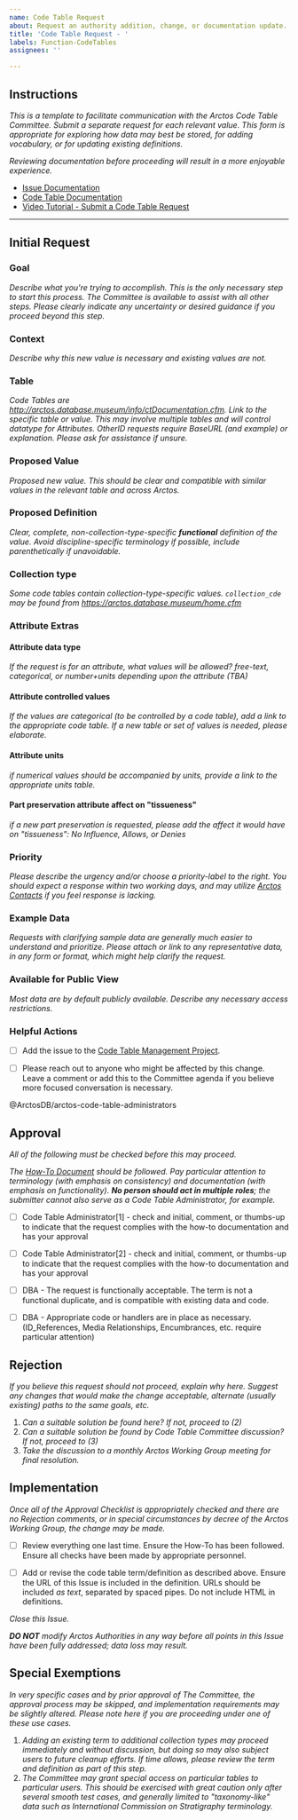 ```yaml
---
name: Code Table Request
about: Request an authority addition, change, or documentation update.
title: 'Code Table Request - '
labels: Function-CodeTables
assignees: ''

---
```


## Instructions

_This is a template to facilitate communication with the Arctos Code Table Committee. Submit a separate request for each relevant value. This form is appropriate for exploring how data may best be stored, for adding vocabulary, or for updating existing definitions._

_Reviewing documentation before proceeding will result in a more enjoyable experience._

* [Issue Documentation](http://handbook.arctosdb.org/how_to/How-to-Use-Issues-in-Arctos.html)
* [Code Table Documentation](https://handbook.arctosdb.org/how_to/How-To-Manage-Code-Table-Requests.html)
* [Video Tutorial - Submit a Code Table Request](https://youtu.be/t2jHbsRA3lk)

------------------------------

## Initial Request

### Goal
_Describe what you're trying to accomplish. This is the only necessary step to start this process. The Committee is available to assist with all other steps. Please clearly indicate any uncertainty or desired guidance if you proceed beyond this step._


### Context
_Describe why this new value is necessary and existing values are not._


### Table
_Code Tables are http://arctos.database.museum/info/ctDocumentation.cfm. Link to the specific table or value. This may involve multiple tables and will control datatype for Attributes. OtherID requests require BaseURL (and example) or explanation. Please ask for assistance if unsure._



### Proposed Value
_Proposed new value. This should be clear and compatible with similar values in the relevant table and across Arctos._



### Proposed Definition
_Clear, complete, non-collection-type-specific **functional** definition of the value. Avoid discipline-specific terminology if possible, include parenthetically if unavoidable._



### Collection type
_Some code tables contain collection-type-specific values. ``collection_cde`` may be found from https://arctos.database.museum/home.cfm_



### Attribute Extras
#### Attribute data type
_If the request is for an attribute, what values will be allowed?
free-text, categorical, or number+units depending upon the attribute (TBA)_



#### Attribute controlled values
_If the values are categorical (to be controlled by a code table), add a link to the appropriate code table. If a new table or set of values is needed, please elaborate._



#### Attribute units
_if numerical values should be accompanied by units, provide a link to the appropriate units table._


#### Part preservation attribute affect on "tissueness"
_if a new part preservation is requested, please add the affect it would have on "tissueness": No Influence, Allows, or Denies_



### Priority
_Please describe the urgency and/or choose a priority-label to the right. You should expect a response within two working days, and may utilize [Arctos Contacts](https://arctosdb.org/contacts/) if you feel response is lacking._



### Example Data
_Requests with clarifying sample data are generally much easier to understand and prioritize. Please attach or link to any representative data, in any form or format, which might help clarify the request._



### Available for Public View
_Most data are by default publicly available. Describe any necessary access restrictions._



### Helpful Actions

- [ ] Add the issue to the [Code Table Management Project](https://github.com/ArctosDB/arctos/projects/13#card-31628184).

- [ ] Please reach out to anyone who might be affected by this change. Leave a comment or add this to the Committee agenda if you believe more focused conversation is necessary.

@ArctosDB/arctos-code-table-administrators 

## Approval
_All of the following must be checked before this may proceed._

_The [How-To Document](https://handbook.arctosdb.org/how_to/How-To-Manage-Code-Table-Requests.html) should be followed. Pay particular attention to terminology (with emphasis on consistency) and documentation (with emphasis on functionality). **No person should act in multiple roles**; the submitter cannot also serve as a Code Table Administrator, for example._

- [ ] Code Table Administrator[1] - check and initial, comment, or thumbs-up to indicate that the request complies with the how-to documentation and has your approval
- [ ] Code Table Administrator[2] - check and initial, comment, or thumbs-up to indicate that the request complies with the how-to documentation and has your approval
- [ ] DBA - The request is functionally acceptable. The term is not a functional duplicate, and is compatible with existing data and code.
- [ ] DBA - Appropriate code or handlers are in place as necessary. (ID_References, Media Relationships, Encumbrances, etc. require particular attention)


## Rejection
_If you believe this request should not proceed, explain why here. Suggest any changes that would make the change acceptable, alternate (usually existing) paths to the same goals, etc._

1. _Can a suitable solution be found here? If not, proceed to (2)_
2. _Can a suitable solution be found by Code Table Committee discussion? If not, proceed to (3)_
3. _Take the discussion to a monthly Arctos Working Group meeting for final resolution._

## Implementation
_Once all of the Approval Checklist is appropriately checked and there are no Rejection comments, or in special circumstances by decree of the Arctos Working Group, the change may be made._

- [ ] Review everything one last time.  Ensure the How-To has been followed. Ensure all checks have been made by appropriate personnel.

- [ ] Add or revise the code table term/definition as described above. Ensure the URL of this Issue is included in the definition. URLs should be included *_as text_*, separated by spaced pipes. Do not include HTML in definitions.

_Close this Issue._

_**DO NOT** modify Arctos Authorities in any way before all points in this Issue have been fully addressed; data loss may result._

## Special Exemptions

_In very specific cases and by prior approval of The Committee, the approval process may be skipped, and implementation requirements may be slightly altered. Please note here if you are proceeding under one of these use cases._

1. _Adding an existing term to additional collection types may proceed immediately and without discussion, but doing so may also subject users to future cleanup efforts. If time allows, please review the term and definition as part of this step._
2. _The Committee may grant special access on particular tables to particular users. This should be exercised with great caution only after several smooth test cases, and generally limited to "taxonomy-like" data such as International Commission on Stratigraphy terminology._
